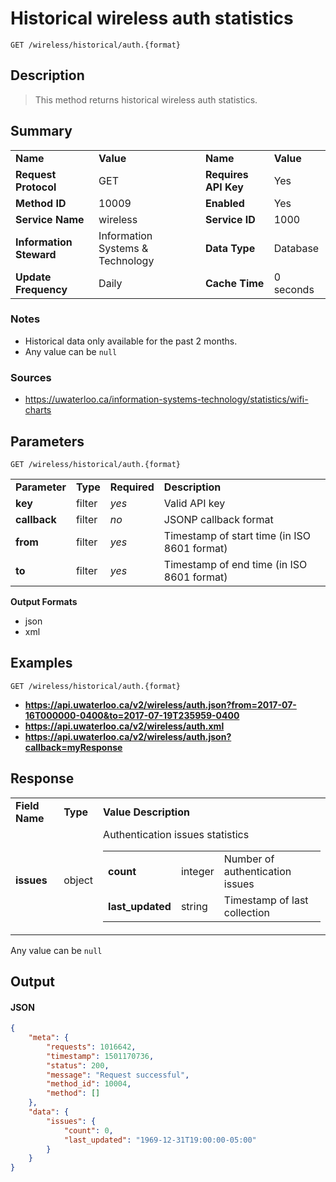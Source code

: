 # Historical wireless auth statistics

```
GET /wireless/historical/auth.{format}
```

## Description

> This method returns historical wireless auth statistics.

## Summary

<table>
  <tr>
    <td><b>Name</b></td>
    <td><b>Value</b></td>
    <td><b><b>Name</b></b></td>
    <td><b>Value</b></td>
  </tr>
  <tr>
    <td><b>Request Protocol</b></td>
    <td>GET</td>
    <td><b>Requires API Key</b></td>
    <td>Yes</td>
  </tr>
  <tr>
    <td><b>Method ID</b></td>
    <td>10009</td>
    <td><b>Enabled</b></td>
    <td>Yes</td>
  </tr>
  <tr>
    <td><b>Service Name</b></td>
    <td>wireless</td>
    <td><b>Service ID</b></td>
    <td>1000</td>
  </tr>
  <tr>
    <td><b>Information Steward</b></td>
    <td>Information Systems & Technology</td>
    <td><b>Data Type</b></td>
    <td>Database</td>
  </tr>
  <tr>
    <td><b>Update Frequency</b></td>
    <td>Daily</td>
    <td><b>Cache Time</b></td>
    <td>0 seconds</td>
  </tr>
</table>


### Notes

- Historical data only available for the past 2 months.
- Any value can be `null`


### Sources

- https://uwaterloo.ca/information-systems-technology/statistics/wifi-charts


## Parameters

```
GET /wireless/historical/auth.{format}
```

<table>
  <tr>
    <td><b>Parameter</b></td>
    <td><b>Type</b></td>
    <td><b><b>Required</b></b></td>
    <td><b>Description</b></td>
  </tr>
  <tr>
    <td><b>key</b></td>
    <td>filter</td>
    <td><i>yes</i></td>
    <td>Valid API key</td>
  </tr>
  <tr>
    <td><b>callback</b></td>
    <td>filter</td>
    <td><i>no</i></td>
    <td>JSONP callback format</td>
  </tr>
  <tr>
    <td><b>from</b></td>
    <td>filter</td>
    <td><i>yes</i></td>
    <td>Timestamp of start time (in ISO 8601 format)</td>
  </tr>
  <tr>
    <td><b>to</b></td>
    <td>filter</td>
    <td><i>yes</i></td>
    <td>Timestamp of end time (in ISO 8601 format)</td>
  </tr>
</table>

**Output Formats**

- json
- xml


## Examples

```
GET /wireless/historical/auth.{format}
```

- **https://api.uwaterloo.ca/v2/wireless/auth.json?from=2017-07-16T000000-0400&to=2017-07-19T235959-0400**
- **https://api.uwaterloo.ca/v2/wireless/auth.xml**
- **https://api.uwaterloo.ca/v2/wireless/auth.json?callback=myResponse**


## Response

<table>
  <tr>
    <td><b>Field Name</b></td>
    <td><b>Type</b></td>
    <td><b>Value Description</b></td>
  </tr>
  <tr>
    <td><b>issues</b></td>
    <td>object</td>
    <td>Authentication issues statistics<br><table>
  <tr>
    <td><b>count</b></td>
    <td>integer</td>
    <td>Number of authentication issues</td>
  </tr>
  <tr>
    <td><b>last_updated</b></td>
    <td>string</td>
    <td>Timestamp of last collection</td>
  </tr>
</table>
</td>
  </tr>
</table>


Any value can be `null`

## Output

#### JSON

```json
{
    "meta": {
        "requests": 1016642,
        "timestamp": 1501170736,
        "status": 200,
        "message": "Request successful",
        "method_id": 10004,
        "method": []
    },
    "data": {
        "issues": {
            "count": 0,
            "last_updated": "1969-12-31T19:00:00-05:00"
        }
    }
}
```

